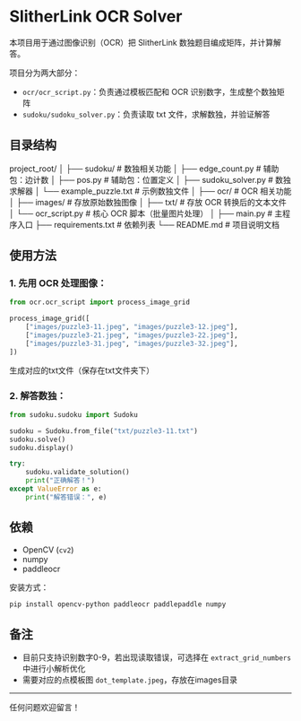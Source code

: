 # SlitherLink OCR Solver

本项目用于通过图像识别（OCR）把 SlitherLink 数独题目编成矩阵，并计算解答。

项目分为两大部分：

- `ocr/ocr_script.py`：负责通过模板匹配和 OCR 识别数字，生成整个数独矩阵
- `sudoku/sudoku_solver.py`：负责读取 txt 文件，求解数独，并验证解答

## 目录结构

project_root/
│
├── sudoku/                # 数独相关功能
│   ├── edge_count.py      # 辅助包：边计数
│   ├── pos.py             # 辅助包：位置定义
│   ├── sudoku_solver.py   # 数独求解器
│   └── example_puzzle.txt # 示例数独文件
│
├── ocr/                   # OCR 相关功能
│   ├── images/            # 存放原始数独图像
│   ├── txt/               # 存放 OCR 转换后的文本文件
│   └── ocr_script.py      # 核心 OCR 脚本（批量图片处理）
│
├── main.py                # 主程序入口
├── requirements.txt       # 依赖列表
└── README.md              # 项目说明文档

## 使用方法

### 1. 先用 OCR 处理图像：

```python
from ocr.ocr_script import process_image_grid

process_image_grid([
    ["images/puzzle3-11.jpeg", "images/puzzle3-12.jpeg"],
    ["images/puzzle3-21.jpeg", "images/puzzle3-22.jpeg"],
    ["images/puzzle3-31.jpeg", "images/puzzle3-32.jpeg"],
])
```

生成对应的txt文件（保存在txt文件夹下）

### 2. 解答数独：

```python
from sudoku.sudoku import Sudoku

sudoku = Sudoku.from_file("txt/puzzle3-11.txt")
sudoku.solve()
sudoku.display()

try:
    sudoku.validate_solution()
    print("正确解答！")
except ValueError as e:
    print("解答错误：", e)
```

## 依赖

* OpenCV (`cv2`)
* numpy
* paddleocr

安装方式：

```bash
pip install opencv-python paddleocr paddlepaddle numpy
```

## 备注

* 目前只支持识别数字0-9，若出现读取错误，可选择在 `extract_grid_numbers`中进行小解析优化
* 需要对应的点模板图 `dot_template.jpeg`，存放在images目录

---

任何问题欢迎留言！
